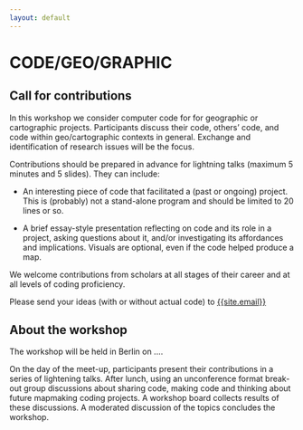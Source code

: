 ```yaml
---
layout: default
---
```

# CODE/GEO/GRAPHIC

## Call for contributions

In this workshop we consider computer code for for geographic or cartographic projects. Participants discuss their code, others’ code, and code within geo/cartographic contexts in general. Exchange and identification of research issues will be the focus. 

Contributions should be prepared in advance for lightning talks (maximum 5 minutes and 5 slides). They can include:

* An interesting piece of code that facilitated a (past or ongoing) project. This is (probably) not a stand-alone program and should be limited to 20 lines or so.

* A brief essay-style presentation reflecting on code and its role in a project, asking questions about it, and/or investigating its affordances and implications. Visuals are optional, even if the code helped produce a map.

We welcome contributions from scholars at all stages of their career and at all levels of coding proficiency.

Please send your ideas (with or without actual code) to <a href="mailto:{{site.email}}">{{site.email}}</a>

## About the workshop

The workshop will be held in Berlin on .... 

On the day of the meet-up, participants present their contributions in a series of lightening talks. After lunch, using an unconference format break-out group discussions about sharing code, making code and thinking about future mapmaking coding projects. A workshop board collects results of these discussions. A moderated discussion of the topics concludes the workshop. 

